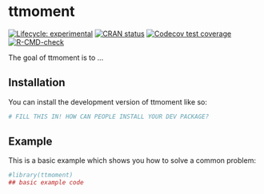 
<!-- README.md is generated from README.Rmd. Please edit that file -->

# ttmoment

<!-- badges: start -->

[![Lifecycle:
experimental](https://img.shields.io/badge/lifecycle-experimental-orange.svg)](https://lifecycle.r-lib.org/articles/stages.html#experimental)
[![CRAN
status](https://www.r-pkg.org/badges/version/ttmoment)](https://CRAN.R-project.org/package=ttmoment)
[![Codecov test
coverage](https://codecov.io/gh/PaulESantos/ttmoment/branch/main/graph/badge.svg)](https://app.codecov.io/gh/PaulESantos/ttmoment?branch=main)
[![R-CMD-check](https://github.com/PaulESantos/ttmoment/actions/workflows/R-CMD-check.yaml/badge.svg)](https://github.com/PaulESantos/ttmoment/actions/workflows/R-CMD-check.yaml)
<!-- badges: end -->

The goal of ttmoment is to …

## Installation

You can install the development version of ttmoment like so:

``` r
# FILL THIS IN! HOW CAN PEOPLE INSTALL YOUR DEV PACKAGE?
```

## Example

This is a basic example which shows you how to solve a common problem:

``` r
#library(ttmoment)
## basic example code
```
